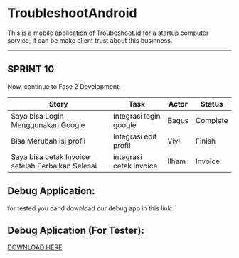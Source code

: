 # TroubleshootAndroid
This is a mobile application of Troubeshoot.id
for a startup computer service, it can be make client trust about this businness.

<hr>

## SPRINT 10
Now, continue to Fase 2 Development:

| Story                 | Task                                                              | Actor | Status   |
|-----------------------|-------------------------------------------------------------------|-------|----------|
| Saya bisa Login Menggunakan Google          | Integrasi login google       | Bagus | Complete |
| Bisa Merubah isi profil      | Integrasi edit profil                                | Vivi  | Finish |
| Saya bisa cetak Invoice setelah Perbaikan Selesai           | integrasi cetak invoice            | Ilham | Invoice |


## Debug Application:
for tested you cand download our debug app in this link:
## Debug Aplication (For Tester):
[DOWNLOAD HERE](https://drive.google.com/file/d/1FtzZsp3WCAhUh7tuGghWAujCE3wAXEDD/view?usp=sharing)
<br>
<br>


